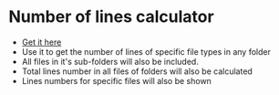 # Number of lines calculator
- [Get it here](https://github.com/sayyid5416/Little-python-projects/blob/main/python%20scripts/Calculate%20number%20of%20lines%20in%20files%20of%20a%20folder.py)
- Use it to get the number of lines of specific file types in any folder
- All files in it's sub-folders will also be included.
- Total lines number in all files of folders will also be calculated
- Lines numbers for specific files will also be shown
